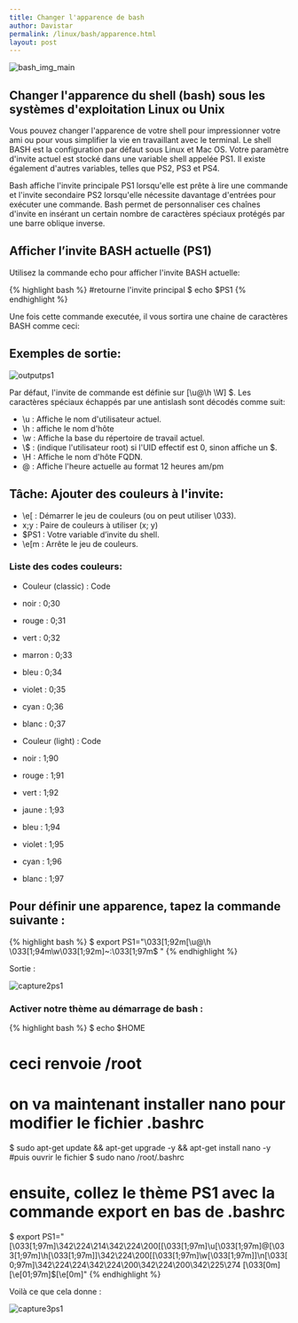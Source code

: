 ```yaml
---
title: Changer l'apparence de bash
author: Davistar
permalink: /linux/bash/apparence.html
layout: post
---
```

![bash_img_main](/techlovers/assets/image1aliasbash.png)

## Changer l'apparence du shell (bash) sous les systèmes d'exploitation Linux ou Unix

Vous pouvez changer l'apparence de votre shell pour impressionner votre ami ou pour vous simplifier la vie en travaillant avec le terminal. Le shell BASH est la configuration par défaut sous Linux et Mac OS. Votre paramètre d'invite actuel est stocké dans une variable shell appelée PS1. Il existe également d'autres variables, telles que PS2, PS3 et PS4.

Bash affiche l'invite principale PS1 lorsqu'elle est prête à lire une commande et l'invite secondaire PS2 lorsqu'elle nécessite davantage d'entrées pour exécuter une commande. Bash permet de personnaliser ces chaînes d'invite en insérant un certain nombre de caractères spéciaux protégés par une barre oblique inverse.

## Afficher l’invite BASH actuelle (PS1)

Utilisez la commande echo pour afficher l'invite BASH actuelle:

{% highlight bash %}
#retourne l'invite principal
$ echo $PS1
{% endhighlight %}

Une fois cette commande executée, il vous sortira une chaine de caractères BASH comme ceci:

## Exemples de sortie:

![outputps1](/techlovers/assets/ps1capture.png)

Par défaut, l'invite de commande est définie sur [\u@\h \W] \$. Les caractères spéciaux échappés par une antislash sont décodés comme suit:

* \u : Affiche le nom d'utilisateur actuel.
* \h : affiche le nom d'hôte
* \w : Affiche la base du répertoire de travail actuel.
* \\$ : (indique l'utilisateur root) si l'UID effectif est 0, sinon affiche un $.
* \H : Affiche le nom d'hôte FQDN.
* \@ : Affiche l'heure actuelle au format 12 heures am/pm

## Tâche: Ajouter des couleurs à l'invite:

* \e[  : Démarrer le jeu de couleurs (ou on peut utiliser \033).
* x;y  : Paire de couleurs à utiliser (x; y)
* $PS1 : Votre variable d’invite du shell.
* \e[m : Arrête le jeu de couleurs.

### Liste des codes couleurs:

* Couleur (classic) : Code
* noir : 0;30
* rouge : 0;31
* vert : 0;32
* marron : 0;33
* bleu : 0;34
* violet : 0;35
* cyan : 0;36
* blanc : 0;37

* Couleur (light) : Code
* noir : 1;90
* rouge : 1;91
* vert : 1;92
* jaune : 1;93
* bleu : 1;94
* violet : 1;95
* cyan : 1;96
* blanc : 1;97


## Pour définir une apparence, tapez la commande suivante :

{% highlight bash %}
$ export PS1="\033[1;92m[\u@\h \033[1;94m\w\033[1;92m]~:\033[1;97m\$ "
{% endhighlight %}

Sortie : 

![capture2ps1](/techlovers/assets/capture2ps1.png)

### Activer notre thème au démarrage de bash :

{% highlight bash %}
$ echo $HOME
# ceci renvoie /root
# on va maintenant installer nano pour modifier le fichier .bashrc
$ sudo apt-get update && apt-get upgrade -y && apt-get install nano -y
#puis ouvrir le fichier
$ sudo nano /root/.bashrc
# ensuite, collez le thème PS1 avec la commande export en bas de .bashrc
$ export PS1="\[\033[1;97m\]\342\224\214\342\224\200[\[\033[1;97m\]\u\[\033[1;97m\]@\[\033[1;97m\]\h\[\033[1;97m\]]\342\224\200[\[\033[1;97m\]\w\[\033[1;97m\]]\n\[\033[0;97m\]\342\224\224\342\224\200\342\224\200\342\225\274 \[\033[0m\]\[\e[01;97m\]$\[\e[0m\]"
{% endhighlight %}

Voilà ce que cela donne :

![capture3ps1](/techlovers/assets/capture3ps1.png)